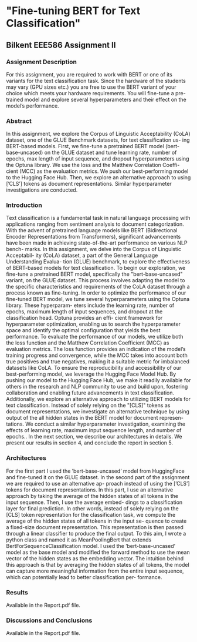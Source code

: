 # "Fine-tuning BERT for Text Classification"
## Bilkent EEE586 Assignment II
### Assignment Description
For this assignment, you are required to work with BERT or one of its variants for the text classification task. Since the hardware of the students may vary (GPU sizes etc.) you are free to use the BERT variant of your choice which meets your hardware requirements. You will fine-tune a pre-trained model and explore several hyperparameters and their effect on the model’s performance.
### Abstract
In this assignment, we explore the Corpus of Linguistic Acceptability (CoLA)
dataset, one of the GLUE Benchmark datasets, for text classification us-
ing BERT-based models. First, we fine-tune a pretrained BERT model
(bert-base-uncased) on the GLUE dataset and tune learning rate, number of
epochs, max length of input sequence, and dropout hyperparameters using
the Optuna library. We use the loss and the Matthew Correlation Coeffi-
cient (MCC) as the evaluation metrics. We push our best-performing model
to the Hugging Face Hub. Then, we explore an alternative approach to
using [’CLS’] tokens as document representations. Similar hyperparameter
investigations are conducted.
### Introduction
Text classification is a fundamental task in natural language processing with
applications ranging from sentiment analysis to document categorization.
With the advent of pretrained language models like BERT (Bidirectional
Encoder Representations from Transformers), significant advancements have
been made in achieving state-of-the-art performance on various NLP bench-
marks. In this assignment, we delve into the Corpus of Linguistic Acceptabil-
ity (CoLA) dataset, a part of the General Language Understanding Evalua-
tion (GLUE) benchmark, to explore the effectiveness of BERT-based models
for text classification.
To begin our exploration, we fine-tune a pretrained BERT model, specifically
the "bert-base-uncased" variant, on the GLUE dataset. This process involves
adapting the model to the specific characteristics and requirements of the
CoLA dataset through a process known as fine-tuning.
In order to optimize the performance of our fine-tuned BERT model, we
tune several hyperparameters using the Optuna library. These hyperparam-
eters include the learning rate, number of epochs, maximum length of input
sequences, and dropout at the classification head. Optuna provides an effi-
cient framework for hyperparameter optimization, enabling us to search the
hyperparameter space and identify the optimal configuration that yields the
best performance.
To evaluate the performance of our models, we utilize both the loss function
and the Matthew Correlation Coefficient (MCC) as evaluation metrics. The
loss function provides an indication of the model’s training progress and
convergence, while the MCC takes into account both true positives and true
negatives, making it a suitable metric for imbalanced datasets like CoLA.
To ensure the reproducibility and accessibility of our best-performing model,
we leverage the Hugging Face Model Hub. By pushing our model to the
Hugging Face Hub, we make it readily available for others in the research
and NLP community to use and build upon, fostering collaboration and
enabling future advancements in text classification.
Additionally, we explore an alternative approach to utilizing BERT models
for text classification. Instead of solely relying on the "[CLS]" tokens as
document representations, we investigate an alternative technique by using
output of the all hidden states in the BERT model for document represen-
tations. We conduct a similar hyperparameter investigation, examining the
effects of learning rate, maximum input sequence length, and number of
epochs..
In the next section, we describe our architectures in details. We present our
results in section 4, and conclude the report in section 5.
### Architectures
For the first part I used the ’bert-base-uncased’ model from HuggingFace
and fine-tuned it on the GLUE dataset.
In the second part of the assignment we are required to use an alternative ap-
proach instead of using the [’CLS’] tokens for document representations. In
this part, I use an alternative approach by taking the average of the hidden
states of all tokens in the input sequence. Then, I use the average embed-
dings to a classification layer for final prediction. In other words, instead of
solely relying on the [CLS] token representation for the classification task,
we compute the average of the hidden states of all tokens in the input se-
quence to create a fixed-size document representation. This representation
is then passed through a linear classifier to produce the final output. To this
aim, I wrote a python class and named it as MeanPoolingBert that extends
BertForSequenceClassification model. I used the ’bert-base-uncased’ model
as the base model and modified the forward method to use the mean vector
of the hidden states as the embedding vector.
The intuition behind this approach is that by averaging the hidden states
of all tokens, the model can capture more meaningful information from the
entire input sequence, which can potentially lead to better classification per-
formance.
### Results
Available in the Report.pdf file.
### Discussions and Conclusions
Available in the Report.pdf file.
